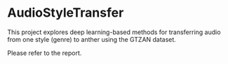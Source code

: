 # AudioStyleTransfer
This project explores deep learning-based methods for transferring audio from one style (genre) to anther using the GTZAN dataset.

Please refer to the report.
